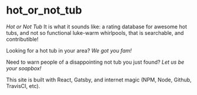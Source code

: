 # hot_or_not_tub

*Hot or Not Tub*
It is what it sounds like: a rating database for awesome hot tubs, and not so functional luke-warm whirlpools, that is searchable, and contributible! 

Looking for a hot tub in your area? _We got you fam!_

Need to warn people of a disappointing not tub you just found? _Let us be your soapbox!_

This site is built with React, Gatsby, and internet magic (NPM, Node, Github, TravisCI, etc).
